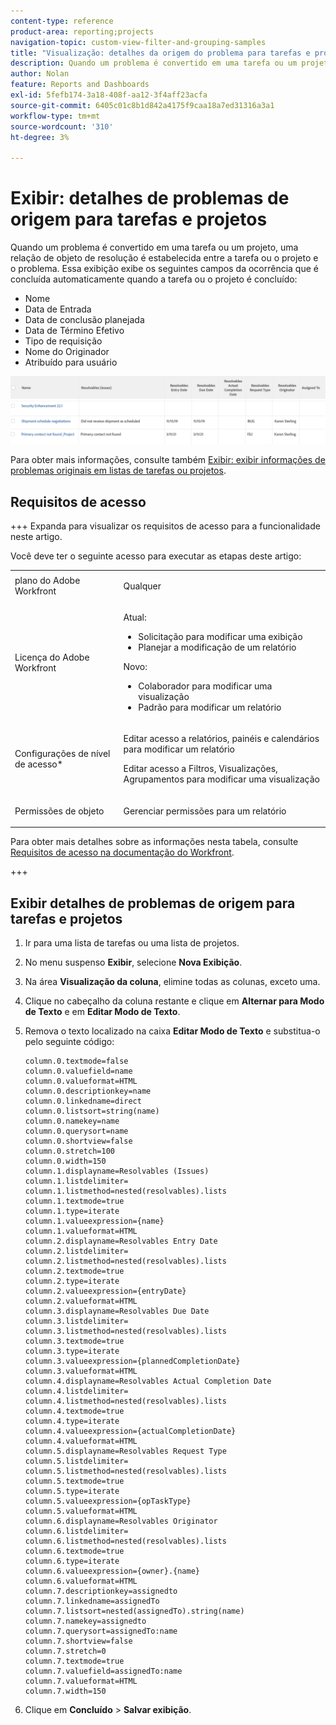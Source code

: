 ```yaml
---
content-type: reference
product-area: reporting;projects
navigation-topic: custom-view-filter-and-grouping-samples
title: "Visualização: detalhes da origem do problema para tarefas e projetos"
description: Quando um problema é convertido em uma tarefa ou um projeto, uma relação de objeto de resolução é estabelecida entre a tarefa ou o projeto e o problema. Essa exibição mostra os campos do problema que é concluído automaticamente quando a tarefa ou o projeto é concluído.
author: Nolan
feature: Reports and Dashboards
exl-id: 5fefb174-3a18-408f-aa12-3f4aff23acfa
source-git-commit: 6405c01c8b1d842a4175f9caa18a7ed31316a3a1
workflow-type: tm+mt
source-wordcount: '310'
ht-degree: 3%

---
```


# Exibir: detalhes de problemas de origem para tarefas e projetos

<!--Audited: 11/2024-->

Quando um problema é convertido em uma tarefa ou um projeto, uma relação de objeto de resolução é estabelecida entre a tarefa ou o projeto e o problema. Essa exibição exibe os seguintes campos da ocorrência que é concluída automaticamente quando a tarefa ou o projeto é concluído:

* Nome
* Data de Entrada
* Data de conclusão planejada
* Data de Término Efetivo
* Tipo de requisição
* Nome do Originador
* Atribuído para usuário

![tarefa_com_resolução_campos_de_problemas.png](assets/task-with-resolving-issue-fields-350x38.png)

Para obter mais informações, consulte também [Exibir: exibir informações de problemas originais em listas de tarefas ou projetos](../../../reports-and-dashboards/reports/custom-view-filter-grouping-samples/view-display-original-issue-info-task-project-list.md).

## Requisitos de acesso

+++ Expanda para visualizar os requisitos de acesso para a funcionalidade neste artigo.

Você deve ter o seguinte acesso para executar as etapas deste artigo:

<table style="table-layout:auto"> 
 <col> 
 <col> 
 <tbody> 
  <tr> 
   <td role="rowheader">plano do Adobe Workfront</td> 
   <td> <p>Qualquer</p> </td> 
  </tr> 
  <tr> 
   <td role="rowheader">Licença do Adobe Workfront</td> 
   <td> <p> Atual: 
   <ul>
   <li>Solicitação para modificar uma exibição</li> 
   <li>Planejar a modificação de um relatório</li>
   </ul>
     </p>
     <p> Novo: 
   <ul>
   <li>Colaborador para modificar uma visualização</li> 
   <li>Padrão para modificar um relatório</li>
   </ul>
     </p>
    </td> 
  </tr> 
  <tr> 
   <td role="rowheader">Configurações de nível de acesso*</td> 
   <td> <p>Editar acesso a relatórios, painéis e calendários para modificar um relatório</p> <p>Editar acesso a Filtros, Visualizações, Agrupamentos para modificar uma visualização</p> </td> 
  </tr> 
  <tr> 
   <td role="rowheader">Permissões de objeto</td> 
   <td> <p>Gerenciar permissões para um relatório</p> </td> 
  </tr> 
 </tbody> 
</table>

Para obter mais detalhes sobre as informações nesta tabela, consulte [Requisitos de acesso na documentação do Workfront](/help/quicksilver/administration-and-setup/add-users/access-levels-and-object-permissions/access-level-requirements-in-documentation.md).

+++

## Exibir detalhes de problemas de origem para tarefas e projetos

1. Ir para uma lista de tarefas ou uma lista de projetos.
1. No menu suspenso **Exibir**, selecione **Nova Exibição**.
1. Na área **Visualização da coluna**, elimine todas as colunas, exceto uma.
1. Clique no cabeçalho da coluna restante e clique em **Alternar para Modo de Texto** e em **Editar Modo de Texto**.
1. Remova o texto localizado na caixa **Editar Modo de Texto** e substitua-o pelo seguinte código:

   ```
   column.0.textmode=false
   column.0.valuefield=name
   column.0.valueformat=HTML
   column.0.descriptionkey=name
   column.0.linkedname=direct
   column.0.listsort=string(name)
   column.0.namekey=name
   column.0.querysort=name
   column.0.shortview=false
   column.0.stretch=100
   column.0.width=150
   column.1.displayname=Resolvables (Issues)
   column.1.listdelimiter=
   column.1.listmethod=nested(resolvables).lists
   column.1.textmode=true
   column.1.type=iterate
   column.1.valueexpression={name}
   column.1.valueformat=HTML
   column.2.displayname=Resolvables Entry Date
   column.2.listdelimiter=
   column.2.listmethod=nested(resolvables).lists
   column.2.textmode=true
   column.2.type=iterate
   column.2.valueexpression={entryDate}
   column.2.valueformat=HTML
   column.3.displayname=Resolvables Due Date
   column.3.listdelimiter=
   column.3.listmethod=nested(resolvables).lists
   column.3.textmode=true
   column.3.type=iterate
   column.3.valueexpression={plannedCompletionDate}
   column.3.valueformat=HTML
   column.4.displayname=Resolvables Actual Completion Date
   column.4.listdelimiter=
   column.4.listmethod=nested(resolvables).lists
   column.4.textmode=true
   column.4.type=iterate
   column.4.valueexpression={actualCompletionDate}
   column.4.valueformat=HTML
   column.5.displayname=Resolvables Request Type
   column.5.listdelimiter=
   column.5.listmethod=nested(resolvables).lists
   column.5.textmode=true
   column.5.type=iterate
   column.5.valueexpression={opTaskType}
   column.5.valueformat=HTML
   column.6.displayname=Resolvables Originator
   column.6.listdelimiter=
   column.6.listmethod=nested(resolvables).lists
   column.6.textmode=true
   column.6.type=iterate
   column.6.valueexpression={owner}.{name}
   column.6.valueformat=HTML
   column.7.descriptionkey=assignedto
   column.7.linkedname=assignedTo
   column.7.listsort=nested(assignedTo).string(name)
   column.7.namekey=assignedto
   column.7.querysort=assignedTo:name
   column.7.shortview=false
   column.7.stretch=0
   column.7.textmode=true
   column.7.valuefield=assignedTo:name
   column.7.valueformat=HTML
   column.7.width=150
   ```

1. Clique em **Concluído** > **Salvar exibição**.
